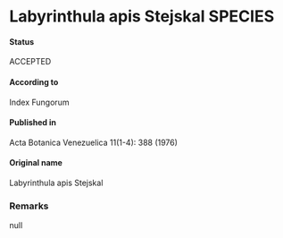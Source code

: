Labyrinthula apis Stejskal SPECIES
=======

#### Status
ACCEPTED

#### According to
Index Fungorum

#### Published in
Acta Botanica Venezuelica 11(1-4): 388 (1976)

#### Original name
Labyrinthula apis Stejskal

### Remarks
null